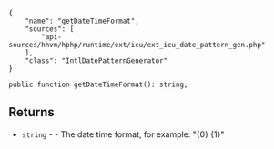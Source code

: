 ``` yamlmeta
{
    "name": "getDateTimeFormat",
    "sources": [
        "api-sources/hhvm/hphp/runtime/ext/icu/ext_icu_date_pattern_gen.php"
    ],
    "class": "IntlDatePatternGenerator"
}
```




``` Hack
public function getDateTimeFormat(): string;
```




## Returns




+ ` string ` - - The date time format, for example: "{0} {1}"
<!-- HHAPIDOC -->
